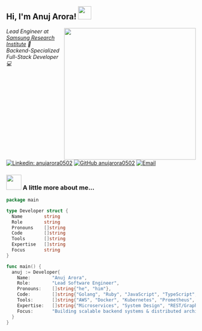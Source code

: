 <h2> Hi, I'm Anuj Arora! <img src="https://media.giphy.com/media/hvRJCLFzcasrR4ia7z/giphy.gif" width="35"></h2>
<img align='right' src="https://cdni.iconscout.com/illustration/premium/thumb/coder-illustration-svg-download-png-2895977.png" width="350">
<p><em>Lead Engineer at <a href="https://research.samsung.com/sri-b">Samsung Research Institute</a> 🚀
</br>Backend-Specialized Full-Stack Developer 💻
</em></p>

[![Linkedin: anujarora0502](https://img.shields.io/badge/-anujarora0502-blue?style=flat-square&logo=Linkedin&logoColor=white&link=https://www.linkedin.com/in/anujarora0502/)](https://www.linkedin.com/in/anujarora0502/)
[![GitHub anujarora0502](https://img.shields.io/github/followers/anujarora0502?label=follow&style=social)](https://github.com/anujarora0502)
[![Email](https://img.shields.io/badge/-anujarora.work@gmail.com-D14836?style=flat-square&logo=gmail&logoColor=white)](mailto:anujarora.work@gmail.com)

### <img src="https://media.giphy.com/media/WUlplcMpOCEmTGBtBW/giphy.gif" width="40"> A little more about me...  

```go
package main

type Developer struct {
  Name        string
  Role        string
  Pronouns    []string
  Code        []string
  Tools       []string
  Expertise   []string
  Focus       string
}

func main() {
  anuj := Developer{
    Name:        "Anuj Arora",
    Role:        "Lead Software Engineer",
    Pronouns:    []string{"he", "him"},
    Code:        []string{"Golang", "Ruby", "JavaScript", "TypeScript", "SQL"},
    Tools:       []string{"AWS", "Docker", "Kubernetes", "Prometheus", "Grafana"},
    Expertise:   []string{"Microservices", "System Design", "REST/GraphQL APIs", "CI/CD"},
    Focus:       "Building scalable backend systems & distributed architecture",
  }
}
